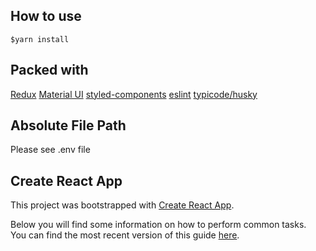 ## How to use

```
$yarn install
```

## Packed with

[Redux](https://redux.js.org/)
[Material UI](https://material-ui.com/)
[styled-components](https://github.com/styled-components/styled-components)
[eslint](https://eslint.org/)
[typicode/husky](https://github.com/typicode/husky)

## Absolute File Path

Please see .env file

## Create React App

This project was bootstrapped with [Create React App](https://github.com/facebookincubator/create-react-app).

Below you will find some information on how to perform common tasks.<br>
You can find the most recent version of this guide [here](https://github.com/facebookincubator/create-react-app/blob/master/packages/react-scripts/template/README.md).
